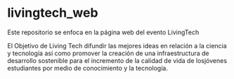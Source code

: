 livingtech_web
==============

Este repositorio se enfoca en la página web del evento LivingTech

El Objetivo de Living Tech difundir las mejores ideas en relación 
a la ciencia y tecnología así como promover la creación de una 
infraestructura de desarrollo sostenible para el incremento de
la calidad de vida de losjóvenes estudiantes por medio de conocimiento
y la tecnología.
